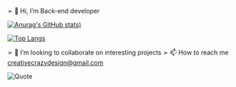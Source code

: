 ➢ 👋 Hi, I’m Back-end developer
  
 [![Anurag's GitHub stats](https://github-readme-stats.vercel.app/api?username=CreativeCrazyDesign&show_icons=true&theme=transparent))](https://github.com/CreativeCrazyDesign/github-readme-stats)
  
 [![Top Langs](https://github-readme-stats.vercel.app/api/top-langs/?username=CreativeCrazyDesign&hide_progress=true)](https://github.com/CreativeCrazyDesign/github-readme-stats)
  
➢ 💞️ I’m looking to collaborate on interesting projects
➢ 📫 How to reach me creativecrazydesign@gmail.com


![Quote](https://github-readme-quotes-bay.vercel.app/quote?theme=light&layout=socrates)

<!---
CreativeCrazyDesign/CreativeCrazyDesign is a ✨ special ✨ repository because its `README.md` (this file) appears on your GitHub profile.
You can click the Preview link to take a look at your changes.
--->
